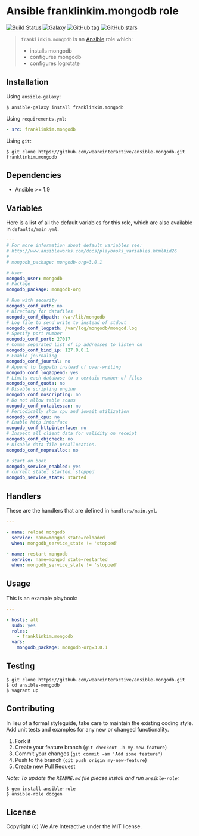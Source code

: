 # Ansible franklinkim.mongodb role

[![Build Status](https://img.shields.io/travis/weareinteractive/ansible-mongodb.svg)](https://travis-ci.org/weareinteractive/ansible-mongodb)
[![Galaxy](http://img.shields.io/badge/galaxy-franklinkim.sudo-blue.svg)](https://galaxy.ansible.com/list#/roles/3277)
[![GitHub tag](https://img.shields.io/github/tag/weareinteractive/ansible-mongodb.svg)](https://github.com/weareinteractive/ansible-mongodb/releases)
[![GitHub stars](https://img.shields.io/github/stars/weareinteractive/ansible-mongodb.svg?style=social&label=Star)](https://github.com/weareinteractive/ansible-mongodb)

> `franklinkim.mongodb` is an [Ansible](http://www.ansible.com) role which:
>
> * installs mongodb
> * configures mongodb
> * configures logrotate

## Installation

Using `ansible-galaxy`:

```shell
$ ansible-galaxy install franklinkim.mongodb
```

Using `requirements.yml`:

```yaml
- src: franklinkim.mongodb
```

Using `git`:

```shell
$ git clone https://github.com/weareinteractive/ansible-mongodb.git franklinkim.mongodb
```

## Dependencies

* Ansible >= 1.9

## Variables

Here is a list of all the default variables for this role, which are also available in `defaults/main.yml`.

```yaml
---
# For more information about default variables see:
# http://www.ansibleworks.com/docs/playbooks_variables.html#id26
#
# mongodb_package: mongodb-org=3.0.1

# User
mongodb_user: mongodb
# Package
mongodb_package: mongodb-org

# Run with security
mongodb_conf_auth: no
# Directory for datafiles
mongodb_conf_dbpath: /var/lib/mongodb
# Log file to send write to instead of stdout
mongodb_conf_logpath: /var/log/mongodb/mongod.log
# Specify port number
mongodb_conf_port: 27017
# Comma separated list of ip addresses to listen on
mongodb_conf_bind_ip: 127.0.0.1
# Enable journaling
mongodb_conf_journal: no
# Append to logpath instead of over-writing
mongodb_conf_logappend: yes
# Limits each database to a certain number of files
mongodb_conf_quota: no
# Disable scripting engine
mongodb_conf_noscripting: no
# Do not allow table scans
mongodb_conf_notablescan: no
# Periodically show cpu and iowait utilization
mongodb_conf_cpu: no
# Enable http interface
mongodb_conf_httpinterface: no
# Inspect all client data for validity on receipt
mongodb_conf_objcheck: no
# Disable data file preallocation.
mongodb_conf_noprealloc: no

# start on boot
mongodb_service_enabled: yes
# current state: started, stopped
mongodb_service_state: started

```

## Handlers

These are the handlers that are defined in `handlers/main.yml`.

```yaml
---

- name: reload mongodb
  service: name=mongod state=reloaded
  when: mongodb_service_state != 'stopped'

- name: restart mongodb
  service: name=mongod state=restarted
  when: mongodb_service_state != 'stopped'

```


## Usage

This is an example playbook:

```yaml
---

- hosts: all
  sudo: yes
  roles:
    - franklinkim.mongodb
  vars:
    mongodb_package: mongodb-org=3.0.1

```

## Testing

```shell
$ git clone https://github.com/weareinteractive/ansible-mongodb.git
$ cd ansible-mongodb
$ vagrant up
```

## Contributing
In lieu of a formal styleguide, take care to maintain the existing coding style. Add unit tests and examples for any new or changed functionality.

1. Fork it
2. Create your feature branch (`git checkout -b my-new-feature`)
3. Commit your changes (`git commit -am 'Add some feature'`)
4. Push to the branch (`git push origin my-new-feature`)
5. Create new Pull Request

*Note: To update the `README.md` file please install and run `ansible-role`:*

```shell
$ gem install ansible-role
$ ansible-role docgen
```

## License
Copyright (c) We Are Interactive under the MIT license.
